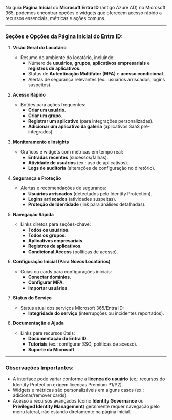 Na guia **Página Inicial** do **Microsoft Entra ID** (antigo Azure AD) no Microsoft 365, podemos encontrar opções e widgets que oferecem acesso rápido a recursos essenciais, métricas e ações comuns.

---

### **Seções e Opções da Página Inicial do Entra ID:**

1. **Visão Geral do Locatário**  
   - Resumo do ambiente do locatário, incluindo:
     - Número de **usuários**, **grupos**, **aplicativos empresariais** e **registros de aplicativos**.
     - Status de **Autenticação Multifator (MFA)** e **acesso condicional**.
     - Alertas de segurança relevantes (ex.: usuários arriscados, logins suspeitos).

2. **Acesso Rápido**  
   - Botões para ações frequentes:
     - **Criar um usuário**.
     - **Criar um grupo**.
     - **Registrar um aplicativo** (para integrações personalizadas).
     - **Adicionar um aplicativo da galeria** (aplicativos SaaS pré-integrados).

3. **Monitoramento e Insights**  
   - Gráficos e widgets com métricas em tempo real:
     - **Entradas recentes** (sucessos/falhas).
     - **Atividade de usuários** (ex.: uso de aplicativos).
     - **Logs de auditoria** (alterações de configuração no diretório).

4. **Segurança e Proteção**  
   - Alertas e recomendações de segurança:
     - **Usuários arriscados** (detectados pelo Identity Protection).
     - **Logins arriscados** (atividades suspeitas).
     - **Proteção de Identidade** (link para análises detalhadas).

5. **Navegação Rápida**  
   - Links diretos para seções-chave:
     - **Todos os usuários**.
     - **Todos os grupos**.
     - **Aplicativos empresariais**.
     - **Registros de aplicativos**.
     - **Condicional Access** (políticas de acesso).

6. **Configuração Inicial (Para Novos Locatários)**  
   - Guias ou cards para configurações iniciais:
     - **Conectar domínios**.
     - **Configurar MFA**.
     - **Importar usuários**.

7. **Status do Serviço**  
   - Status atual dos serviços Microsoft 365/Entra ID:
     - **Integridade do serviço** (interrupções ou incidentes reportados).

8. **Documentação e Ajuda**  
   - Links para recursos úteis:
     - **Documentação do Entra ID**.
     - **Tutoriais** (ex.: configurar SSO, políticas de acesso).
     - **Suporte da Microsoft**.

---

### **Observações Importantes:**
- A interface pode variar conforme a **licença do usuário** (ex.: recursos do Identity Protection exigem licenças Premium P1/P2).
- Widgets e métricas são personalizáveis em alguns casos (ex.: adicionar/remover cards).
- Acesso a recursos avançados (como **Identity Governance** ou **Privileged Identity Management**) geralmente requer navegação pelo menu lateral, não estando diretamente na página inicial.